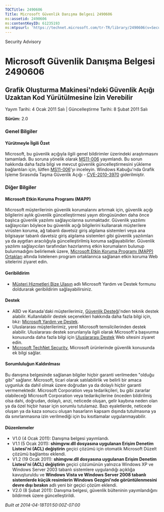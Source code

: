 ```yaml
---
TOCTitle: 2490606
Title: Microsoft Güvenlik Danışma Belgesi 2490606
ms:assetid: 2490606
ms:contentKeyID: 61235193
ms:mtpsurl: 'https://technet.microsoft.com/tr-TR/library/2490606(v=Security.10)'
---
```


Security Advisory

Microsoft Güvenlik Danışma Belgesi 2490606
==========================================

Grafik Oluşturma Makinesi'ndeki Güvenlik Açığı Uzaktan Kod Yürütülmesine İzin Verebilir
---------------------------------------------------------------------------------------

Yayım Tarihi: 4 Ocak 2011 Salı | Güncelleştirme Tarihi: 8 Şubat 2011 Salı

**Sürüm:** 2.0

### Genel Bilgiler

#### Yürütmeyle İlgili Özet

Microsoft, bu güvenlik açığıyla ilgili genel bildirimler üzerindeki araştırmasını tamamladı. Bu soruna yönelik olarak [MS11-006](http://go.microsoft.com/fwlink/?linkid=208146) yayımlandı. Bu sorun hakkında daha fazla bilgi ve mevcut güvenlik güncelleştirmesini yükleme bağlantıları için, lütfen [MS11-006](http://go.microsoft.com/fwlink/?linkid=208146)'yı inceleyin. Windows Kabuğu'nda Grafik İşleme Sırasında Taşma Güvenlik Açığı - [CVE-2010-3970](http://www.cve.mitre.org/cgi-bin/cvename.cgi?name=cve-2010-3970) giderilmiştir.

### Diğer Bilgiler

#### Microsoft Etkin Koruma Programı (MAPP)

Microsoft müşterilerinin güvenlik korumalarını artırmak için, güvenlik açığı bilgilerini aylık güvenlik güncelleştirmesi yayın döngüsünden daha önce başlıca güvenlik yazılımı sağlayıcılarına sunmaktadır. Güvenlik yazılımı sağlayıcıları böylece bu güvenlik açığı bilgilerini kullanarak müşterilere virüsten koruma, ağ tabanlı davetsiz giriş algılama sistemleri veya ana bilgisayar tabanlı davetsiz giriş algılama sistemleri gibi güvenlik yazılımları ya da aygıtları aracılığıyla güncelleştirilmiş koruma sağlayabilirler. Güvenlik yazılımı sağlayıcıları tarafından hazırlanmış etkin korumaların bulunup bulunmadığını belirlemek üzere, [Microsoft Etkin Koruma Programı (MAPP) Ortakları](http://www.microsoft.com/security/msrc/mapp/partners.mspx) altında listelenen program ortaklarınca sağlanan etkin koruma Web sitelerini ziyaret edin.

#### Geribildirim

-   [Müşteri Hizmetleri Bize Ulaşın](https://support.microsoft.com/common/survey.aspx?scid=sw;en;1257&amp;showpage=1&amp;ws=technet&amp;sd=tech) adlı Microsoft Yardım ve Destek formunu doldurarak geribildirim sağlayabilirsiniz.

#### Destek

-   ABD ve Kanada'daki müşterilerimiz, [Güvenlik Desteği](http://go.microsoft.com/fwlink/?linkid=21131)'nden teknik destek alabilir. Kullanılabilir destek seçenekleri hakkında daha fazla bilgi için, bkz: [Microsoft Yardım ve Destek](http://support.microsoft.com/).
-   Uluslararası müşterilerimiz, yerel Microsoft temsilcilerinden destek alabilir. Uluslararası destek sorunlarıyla ilgili olarak Microsoft'a başvurma konusunda daha fazla bilgi için [Uluslararası Destek](http://go.microsoft.com/fwlink/?linkid=21155) Web sitesini ziyaret edin.
-   [Microsoft TechNet Security](http://go.microsoft.com/fwlink/?linkid=21132), Microsoft ürünlerinde güvenlik konusunda ek bilgi sağlar.

#### Sorumluluğun Kaldırılması

Bu danışma belgesinde sağlanan bilgiler hiçbir garanti verilmeden "olduğu gibi" sağlanır. Microsoft, ticari olarak satılabilirlik ve belirli bir amaca uygunluk da dahil olmak üzere doğrudan ya da dolaylı hiçbir garanti vermemektedir. Microsoft Corporation veya tedarikçileri, bu gibi zararlar olabileceği Microsoft Corporation veya tedarikçilerine önceden bildirilmiş olsa dahi, doğrudan, dolaylı, arızi, neticede oluşan, gelir kaybına neden olan ya da özel hiçbir hasar için sorumlu tutulamaz. Bazı eyaletlerde, neticede oluşan ya da kaza sonucu oluşan hasarların kapsam dışında tutulmasına ya da sınırlanmasına izin verilmediği için bu kısıtlamalar uygulanmayabilir.

#### Düzenlemeler

-   V1.0 (4 Ocak 2011): Danışma belgesi yayımlandı.
-   V1.1 (5 Ocak 2011): **shimgvw.dll dosyasına uygulanan Erişim Denetim Listesi'ni (ACL) değiştirin** geçici çözümü için otomatik Microsoft Düzelt çözümü bağlantısı eklendi.
-   V1.2 (19 Ocak 2011): **shimgvw.dll dosyasına uygulanan Erişim Denetim Listesi'ni (ACL) değiştirin** geçici çözümünün yalnızca Windows XP ve Windows Server 2003 tabanlı sistemlere uygulandığı açıklığa kavuşturuldu ve **Windows Vista ve Windows Server 2008 tabanlı sistemlerde küçük resimlerin Windows Gezgini'nde görüntülenmesini devre dışı bırakın** adlı yeni bir geçici çözüm eklendi.
-   V2.0 (8 Şubat 2011): Danışma belgesi, güvenlik bülteninin yayımlandığını bildirmek üzere güncelleştirildi.

*Built at 2014-04-18T01:50:00Z-07:00*
